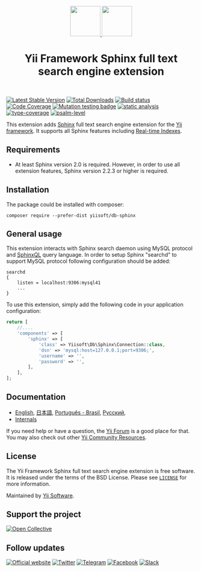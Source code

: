 <p align="center">
    <a href="https://github.com/yiisoft" target="_blank">
        <img src="https://yiisoft.github.io/docs/images/yii_logo.svg" height="80px">
    </a>
    <a href="https://sphinxsearch.com/" target="_blank" rel="external">
        <img src="https://sphinxsearch.com/images/logo.png" height="80px">
    </a>
    <h1 align="center">Yii Framework Sphinx full text search engine extension</h1>
    <br>
</p>

[![Latest Stable Version](https://poser.pugx.org/yiisoft/db-sphinx/v/stable.png)](https://packagist.org/packages/yiisoft/db-sphinx)
[![Total Downloads](https://poser.pugx.org/yiisoft/db-sphinx/downloads.png)](https://packagist.org/packages/yiisoft/db-sphinx)
[![Build status](https://github.com/yiisoft/db-sphinx/workflows/build/badge.svg)](https://github.com/yiisoft/db-sphinx/actions?query=workflow%3Abuild)
[![Code Coverage](https://codecov.io/gh/yiisoft/db-sphinx/branch/master/graph/badge.svg)](https://codecov.io/gh/yiisoft/db-sphinx)
[![Mutation testing badge](https://img.shields.io/endpoint?style=flat&url=https%3A%2F%2Fbadge-api.stryker-mutator.io%2Fgithub.com%2Fyiisoft%2F_____%2Fmaster)](https://dashboard.stryker-mutator.io/reports/github.com/yiisoft/db-sphinx/master)
[![static analysis](https://github.com/yiisoft/db-sphinx/workflows/static%20analysis/badge.svg)](https://github.com/yiisoft/db-sphinx/actions?query=workflow%3A%22static+analysis%22)
[![type-coverage](https://shepherd.dev/github/yiisoft/db-sphinx/coverage.svg)](https://shepherd.dev/github/yiisoft/db-sphinx)
[![psalm-level](https://shepherd.dev/github/yiisoft/db-sphinx/level.svg)](https://shepherd.dev/github/yiisoft/db-sphinx)

This extension adds [Sphinx](https://sphinxsearch.com/docs) full text search engine extension for the [Yii framework](https://www.yiiframework.com).
It supports all Sphinx features including [Real-time Indexes](https://sphinxsearch.com/docs/current.html#rt-indexes).

## Requirements

- At least Sphinx version 2.0 is required. However, in order to use all extension features, Sphinx version 2.2.3 or
higher is required.

## Installation

The package could be installed with composer:

```shell
composer require --prefer-dist yiisoft/db-sphinx
```

## General usage

This extension interacts with Sphinx search daemon using MySQL protocol and [SphinxQL](https://sphinxsearch.com/docs/current.html#sphinxql) query language.
In order to setup Sphinx "searchd" to support MySQL protocol following configuration should be added:

```
searchd
{
    listen = localhost:9306:mysql41
    ...
}
```

To use this extension, simply add the following code in your application configuration:

```php
return [
    //....
    'components' => [
        'sphinx' => [
            'class' => Yiisoft\Db\Sphinx\Connection::class,
            'dsn' => 'mysql:host=127.0.0.1;port=9306;',
            'username' => '',
            'password' => '',
        ],
    ],
];
```

## Documentation

- [English](docs/guide/en/README.md), [日本語](docs/guide/ja/README.md), [Português - Brasil](docs/guide/pt-BR/README.md), [Русский](docs/guide/ru/README.md), 
- [Internals](docs/internals.md)

If you need help or have a question, the [Yii Forum](https://forum.yiiframework.com/c/yii-3-0/63) is a good place
for that. You may also check out other [Yii Community Resources](https://www.yiiframework.com/community).

## License

The Yii Framework Sphinx full text search engine extension is free software. It is released under the terms of the BSD License.
Please see [`LICENSE`](./LICENSE.md) for more information.

Maintained by [Yii Software](https://www.yiiframework.com/).

## Support the project

[![Open Collective](https://img.shields.io/badge/Open%20Collective-sponsor-7eadf1?logo=open%20collective&logoColor=7eadf1&labelColor=555555)](https://opencollective.com/yiisoft)

## Follow updates

[![Official website](https://img.shields.io/badge/Powered_by-Yii_Framework-green.svg?style=flat)](https://www.yiiframework.com/)
[![Twitter](https://img.shields.io/badge/twitter-follow-1DA1F2?logo=twitter&logoColor=1DA1F2&labelColor=555555?style=flat)](https://twitter.com/yiiframework)
[![Telegram](https://img.shields.io/badge/telegram-join-1DA1F2?style=flat&logo=telegram)](https://t.me/yii3en)
[![Facebook](https://img.shields.io/badge/facebook-join-1DA1F2?style=flat&logo=facebook&logoColor=ffffff)](https://www.facebook.com/groups/yiitalk)
[![Slack](https://img.shields.io/badge/slack-join-1DA1F2?style=flat&logo=slack)](https://yiiframework.com/go/slack)

